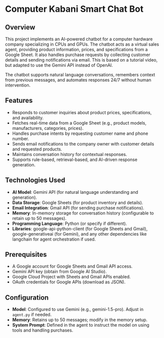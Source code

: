 # Computer Kabani Smart Chat Bot

## Overview

This project implements an AI-powered chatbot for a computer hardware company specializing in CPUs and GPUs. The chatbot acts as a virtual sales agent, providing product information, prices, and specifications from a Google Sheet. It also handles purchase requests by collecting customer details and sending notifications via email. This is based on a tutorial video, but adapted to use the Gemini API instead of OpenAI.

The chatbot supports natural language conversations, remembers context from previous messages, and automates responses 24/7 without human intervention.

## Features

- Responds to customer inquiries about product prices, specifications, and availability.
- Fetches real-time data from a Google Sheet (e.g., product models, manufacturers, categories, prices).
- Handles purchase intents by requesting customer name and phone number.
- Sends email notifications to the company owner with customer details and requested products.
- Maintains conversation history for contextual responses.
- Supports rule-based, retrieval-based, and AI-driven response generation.

## Technologies Used

- **AI Model**: Gemini API (for natural language understanding and generation).
- **Data Storage**: Google Sheets (for product inventory and details).
- **Email Integration**: Gmail API (for sending purchase notifications).
- **Memory**: In-memory storage for conversation history (configurable to retain up to 50 messages).
- **Programming Language**: Python (or specify if different).
- **Libraries**: google-api-python-client (for Google Sheets and Gmail), google-generativeai (for Gemini), and any other dependencies like langchain for agent orchestration if used.

## Prerequisites

- A Google account for Google Sheets and Gmail API access.
- Gemini API key (obtain from Google AI Studio).
- Google Cloud Project with Sheets and Gmail APIs enabled.
- OAuth credentials for Google APIs (download as JSON).

## Configuration

- **Model**: Configured to use Gemini (e.g., gemini-1.5-pro). Adjust in `agent.py` if needed.
- **Memory**: Retains up to 50 messages; modify in the memory setup.
- **System Prompt**: Defined in the agent to instruct the model on using tools and handling purchases.
